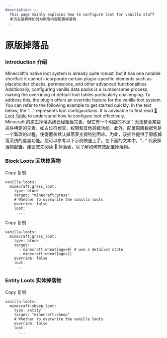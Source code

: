 ```yaml
---
description: >-
  This page mainly explains how to configure loot for vanilla stuff
  本页主要解释如何为原版内容配置掉落物
---
```


# 原版掉落品

### Introduction 介绍 <a href="#introduction" id="introduction"></a>

Minecraft's native loot system is already quite robust, but it has one notable shortfall: it cannot incorporate certain plugin-specific elements such as placeholder checks, permissions, and other advanced functionalities. Additionally, configuring vanilla data packs is a cumbersome process, making the overriding of default loot tables particularly challenging. To address this, the plugin offers an override feature for the vanilla loot system. You can refer to the following example to get started quickly. In the text below, the "..." represents loot configurations. It is advisable to first read [💎 Loot Table](https://mo-mi.gitbook.io/xiaomomi-plugins/craftengine/plugin-wiki/craftengine/add-new-contents/loot-table) to understand how to configure loot effectively.\
Minecraft 的原生掉落系统已经相当完善，但它有一个明显的不足：无法整合某些插件特定的元素，如占位符检查、权限和其他高级功能。此外，配置原版数据包是一个繁琐的过程，使得覆盖默认掉落表变得特别困难。为此，该插件提供了原版掉落系统的覆盖功能。您可以参考以下示例快速上手。在下面的文本中，"..." 代表掉落物配置。建议您先阅读 💎 掉落表，以了解如何有效配置掉落物。

### Block Loots 区块掉落物 <a href="#block-loots" id="block-loots"></a>

Copy 复制

```
vanilla-loots:
  minecraft:grass_loot:
    type: block
    target: "minecraft:grass"
    # Whether to overwrite the vanilla loots
    override: false
    loot:
      ...
```

Copy 复制

```
vanilla-loots:
  minecraft:grass_loot:
    type: block
    target:
      - minecraft:wheat[age=0] # use a detailed state
      - minecraft:wheat[age=1]
    override: false
    loot:
      ...
```

### Entity Loots 实体掉落物 <a href="#entity-loots" id="entity-loots"></a>

Copy 复制

```
vanilla-loots:
  minecraft:sheep_loot:
    type: entity
    target: "minecraft:sheep"
    # Whether to overwrite the vanilla loots
    override: false
    loot:
      ...
```
